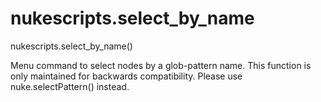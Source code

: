 # nukescripts.select_by_name
nukescripts.select_by_name()

Menu command to select nodes by a glob-pattern name. This function is only maintained for backwards compatibility. Please use nuke.selectPattern() instead.